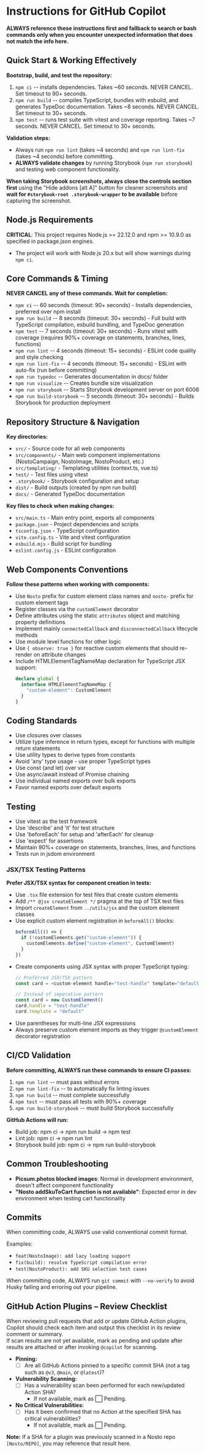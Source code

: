# Instructions for GitHub Copilot

**ALWAYS reference these instructions first and fallback to search or bash commands only when you encounter unexpected information that does not match the info here.**

## Quick Start & Working Effectively

**Bootstrap, build, and test the repository:**
1. `npm ci` -- installs dependencies. Takes ~60 seconds. NEVER CANCEL. Set timeout to 90+ seconds.
2. `npm run build` -- compiles TypeScript, bundles with esbuild, and generates TypeDoc documentation. Takes ~8 seconds. NEVER CANCEL. Set timeout to 30+ seconds.
3. `npm test` -- runs test suite with vitest and coverage reporting. Takes ~7 seconds. NEVER CANCEL. Set timeout to 30+ seconds.

**Validation steps:**
- Always run `npm run lint` (takes ~4 seconds) and `npm run lint-fix` (takes ~4 seconds) before committing.
- **ALWAYS validate changes** by running Storybook (`npm run storybook`) and testing web component functionality.

**When taking Storybook screenshots, always close the controls section first** using the "Hide addons [alt A]" button for cleaner screenshots and **wait for `#storybook-root .storybook-wrapper` to be available** before capturing the screenshot.

## Node.js Requirements

**CRITICAL**: This project requires Node.js >= 22.12.0 and npm >= 10.9.0 as specified in package.json engines.
- The project will work with Node.js 20.x but will show warnings during `npm ci`.


## Core Commands & Timing

**NEVER CANCEL any of these commands. Wait for completion:**

- `npm ci` -- 60 seconds (timeout: 90+ seconds) - Installs dependencies, preferred over npm install
- `npm run build` -- 8 seconds (timeout: 30+ seconds) - Full build with TypeScript compilation, esbuild bundling, and TypeDoc generation
- `npm test` -- 7 seconds (timeout: 30+ seconds) - Runs vitest with coverage (requires 90%+ coverage on statements, branches, lines, functions)
- `npm run lint` -- 4 seconds (timeout: 15+ seconds) - ESLint code quality and style checking
- `npm run lint-fix` -- 4 seconds (timeout: 15+ seconds) - ESLint with auto-fix (run before committing)
- `npm run typedoc` -- Generates documentation in docs/ folder
- `npm run visualize` -- Creates bundle size visualization
- `npm run storybook` -- Starts Storybook development server on port 6006
- `npm run build-storybook` -- 5 seconds (timeout: 30+ seconds) - Builds Storybook for production deployment

## Repository Structure & Navigation

**Key directories:**
- `src/` - Source code for all web components
- `src/components/` - Main web component implementations (NostoCampaign, NostoImage, NostoProduct, etc.)
- `src/templating/` - Templating utilities (context.ts, vue.ts)
- `test/` - Test files using vitest
- `.storybook/` - Storybook configuration and setup
- `dist/` - Build outputs (created by npm run build)
- `docs/` - Generated TypeDoc documentation

**Key files to check when making changes:**
- `src/main.ts` - Main entry point, exports all components
- `package.json` - Project dependencies and scripts
- `tsconfig.json` - TypeScript configuration
- `vite.config.ts` - Vite and vitest configuration
- `esbuild.mjs` - Build script for bundling
- `eslint.config.js` - ESLint configuration

## Web Components Conventions

**Follow these patterns when working with components:**
- Use `Nosto` prefix for custom element class names and `nosto-` prefix for custom element tags
- Register classes via the `customElement` decorator
- Define attributes using the static `attributes` object and matching property definitions
- Implement mainly `connectedCallback` and `disconnectedCallback` lifecycle methods
- Use module level functions for other logic
- Use `{ observe: true }` for reactive custom elements that should re-render on attribute changes
- Include HTMLElementTagNameMap declaration for TypeScript JSX support:
  ```typescript
  declare global {
    interface HTMLElementTagNameMap {
      "custom-element": CustomElement
    }
  }
  ```

## Coding Standards

- Use closures over classes
- Utilize type inference in return types, except for functions with multiple return statements
- Use utility types to derive types from constants
- Avoid 'any' type usage - use proper TypeScript types
- Use const (and let) over var
- Use async/await instead of Promise chaining
- Use individual named exports over bulk exports
- Favor named exports over default exports

## Testing

- Use vitest as the test framework
- Use 'describe' and 'it' for test structure
- Use 'beforeEach' for setup and 'afterEach' for cleanup
- Use 'expect' for assertions
- Maintain 90%+ coverage on statements, branches, lines, and functions
- Tests run in jsdom environment

### JSX/TSX Testing Patterns

**Prefer JSX/TSX syntax for component creation in tests:**
- Use `.tsx` file extension for test files that create custom elements
- Add `/** @jsx createElement */` pragma at the top of TSX test files
- Import `createElement` from `../utils/jsx` and the custom element classes
- Use explicit custom element registration in `beforeAll()` blocks:
  ```typescript
  beforeAll(() => {
    if (!customElements.get("custom-element")) {
      customElements.define("custom-element", CustomElement)
    }
  })
  ```
- Create components using JSX syntax with proper TypeScript typing:
  ```typescript
  // Preferred JSX/TSX pattern
  const card = <custom-element handle="test-handle" template="default" />
  
  // Instead of imperative pattern
  const card = new CustomElement()
  card.handle = "test-handle"
  card.template = "default"
  ```
- Use parentheses for multi-line JSX expressions
- Always preserve custom element imports as they trigger `@customElement` decorator registration

## CI/CD Validation

**Before committing, ALWAYS run these commands to ensure CI passes:**
1. `npm run lint` -- must pass without errors
2. `npm run lint-fix` -- to automatically fix linting issues
3. `npm run build` -- must complete successfully
4. `npm test` -- must pass all tests with 90%+ coverage
5. `npm run build-storybook` -- must build Storybook successfully

**GitHub Actions will run:**
- Build job: npm ci → npm run build → npm test
- Lint job: npm ci → npm run lint
- Storybook build job: npm ci → npm run build-storybook



## Common Troubleshooting

- **Picsum.photos blocked images**: Normal in development environment, doesn't affect component functionality
- **"Nosto addSkuToCart function is not available"**: Expected error in dev environment when testing cart functionality

## Commits

When committing code, ALWAYS use valid conventional commit format.

Examples:
- `feat(NostoImage): add lazy loading support`
- `fix(build): resolve TypeScript compilation error`
- `test(NostoProduct): add SKU selection test cases`

When committing code, ALWAYS run `git commit` with `--no-verify` to avoid Husky failing and erroring out your pipeline.

## GitHub Action Plugins – Review Checklist

When reviewing pull requests that add or update GitHub Action plugins, Copilot should check each item and output this checklist in its review comment or summary.  
If scan results are not yet available, mark as pending and update after results are attached or after invoking `@copilot` for scanning.

- **Pinning:**
  - [ ] Are all GitHub Actions pinned to a specific commit SHA (not a tag such as `@v3`, `@main`, or `@latest`)?
- **Vulnerability Scanning:**
  - [ ] Has a vulnerability scan been performed for each new/updated Action SHA?
    - If not available, mark as ⬜ Pending.
- **No Critical Vulnerabilities:**
  - [ ] Has it been confirmed that no Action at the specified SHA has critical vulnerabilities?
    - If not available, mark as ⬜ Pending.

**Note:** If a SHA for a plugin was previously scanned in a Nosto repo `[Nosto/REPO]`, you may reference that result here.
